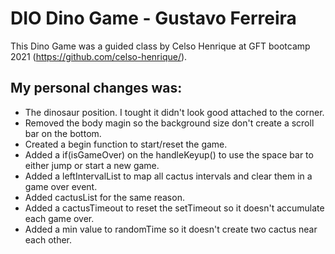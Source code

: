 # DIO Dino Game - Gustavo Ferreira
This Dino Game was a guided class by Celso Henrique at GFT bootcamp 2021 (https://github.com/celso-henrique/).

## My personal changes was:
- The dinosaur position. I tought it didn't look good attached to the corner.
- Removed the body magin so the background size don't create a scroll bar on the bottom.
- Created a begin function to start/reset the game.
- Added a if(isGameOver) on the handleKeyup() to use the space bar to either jump or start a new game.
- Added a leftIntervalList to map all cactus intervals and clear them in a game over event.
- Added cactusList for the same reason.
- Added a cactusTimeout to reset the setTimeout so it doesn't accumulate each game over.
- Added a min value to randomTime so it doesn't create two cactus near each other.